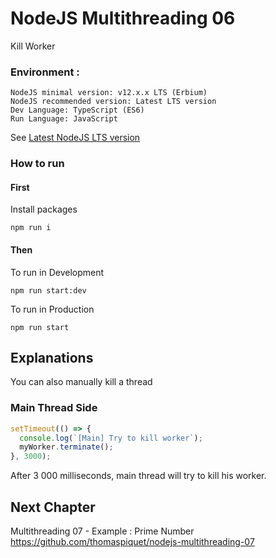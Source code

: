 # NodeJS Multithreading 06

Kill Worker

### Environment :
```
NodeJS minimal version: v12.x.x LTS (Erbium)
NodeJS recommended version: Latest LTS version
Dev Language: TypeScript (ES6)
Run Language: JavaScript
```
See [Latest NodeJS LTS version](https://nodejs.org/)

### How to run

#### First

Install packages

```
npm run i
```

#### Then

To run in Development
```
npm run start:dev
```

To run in Production
```
npm run start
```

## Explanations

You can also manually kill a thread

### Main Thread Side

```ts
setTimeout(() => {
  console.log(`[Main] Try to kill worker`);
  myWorker.terminate();
}, 3000);
```

After 3 000 milliseconds, main thread will try to kill his worker.

## Next Chapter

Multithreading 07 - Example : Prime Number
https://github.com/thomaspiquet/nodejs-multithreading-07